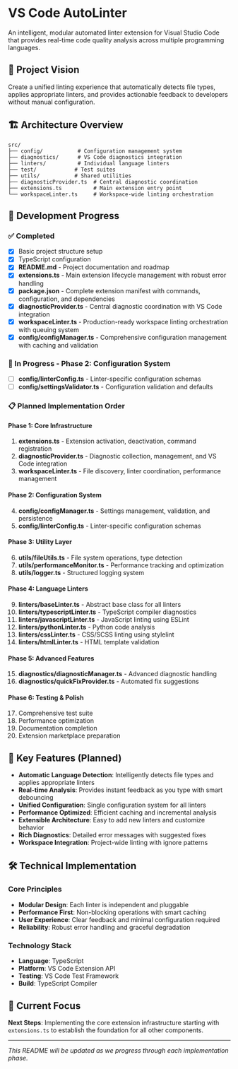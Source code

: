 # VS Code AutoLinter

An intelligent, modular automated linter extension for Visual Studio Code that provides real-time code quality analysis across multiple programming languages.

## 🎯 Project Vision

Create a unified linting experience that automatically detects file types, applies appropriate linters, and provides actionable feedback to developers without manual configuration.

## 🏗️ Architecture Overview

```
src/
├── config/           # Configuration management system
├── diagnostics/      # VS Code diagnostics integration
├── linters/          # Individual language linters
├── test/            # Test suites
├── utils/           # Shared utilities
├── diagnosticProvider.ts  # Central diagnostic coordination
├── extensions.ts          # Main extension entry point
└── workspaceLinter.ts     # Workspace-wide linting orchestration
```

## 🔧 Development Progress

### ✅ Completed
- [x] Basic project structure setup
- [x] TypeScript configuration
- [x] **README.md** - Project documentation and roadmap
- [x] **extensions.ts** - Main extension lifecycle management with robust error handling
- [x] **package.json** - Complete extension manifest with commands, configuration, and dependencies
- [x] **diagnosticProvider.ts** - Central diagnostic coordination with VS Code integration
- [x] **workspaceLinter.ts** - Production-ready workspace linting orchestration with queuing system
- [x] **config/configManager.ts** - Comprehensive configuration management with caching and validation

### 🚧 In Progress - Phase 2: Configuration System
- [ ] **config/linterConfig.ts** - Linter-specific configuration schemas
- [ ] **config/settingsValidator.ts** - Configuration validation and defaults

### 📋 Planned Implementation Order

#### Phase 1: Core Infrastructure
1. **extensions.ts** - Extension activation, deactivation, command registration
2. **diagnosticProvider.ts** - Diagnostic collection, management, and VS Code integration
3. **workspaceLinter.ts** - File discovery, linter coordination, performance management

#### Phase 2: Configuration System
4. **config/configManager.ts** - Settings management, validation, and persistence
5. **config/linterConfig.ts** - Linter-specific configuration schemas

#### Phase 3: Utility Layer
6. **utils/fileUtils.ts** - File system operations, type detection
7. **utils/performanceMonitor.ts** - Performance tracking and optimization
8. **utils/logger.ts** - Structured logging system

#### Phase 4: Language Linters
9. **linters/baseLinter.ts** - Abstract base class for all linters
10. **linters/typescriptLinter.ts** - TypeScript compiler diagnostics
11. **linters/javascriptLinter.ts** - JavaScript linting using ESLint
12. **linters/pythonLinter.ts** - Python code analysis
13. **linters/cssLinter.ts** - CSS/SCSS linting using stylelint
14. **linters/htmlLinter.ts** - HTML template validation

#### Phase 5: Advanced Features
15. **diagnostics/diagnosticManager.ts** - Advanced diagnostic handling
16. **diagnostics/quickFixProvider.ts** - Automated fix suggestions

#### Phase 6: Testing & Polish
17. Comprehensive test suite
18. Performance optimization
19. Documentation completion
20. Extension marketplace preparation

## 🚀 Key Features (Planned)

- **Automatic Language Detection**: Intelligently detects file types and applies appropriate linters
- **Real-time Analysis**: Provides instant feedback as you type with smart debouncing
- **Unified Configuration**: Single configuration system for all linters
- **Performance Optimized**: Efficient caching and incremental analysis
- **Extensible Architecture**: Easy to add new linters and customize behavior
- **Rich Diagnostics**: Detailed error messages with suggested fixes
- **Workspace Integration**: Project-wide linting with ignore patterns

## 🛠️ Technical Implementation

### Core Principles
- **Modular Design**: Each linter is independent and pluggable
- **Performance First**: Non-blocking operations with smart caching
- **User Experience**: Clear feedback and minimal configuration required
- **Reliability**: Robust error handling and graceful degradation

### Technology Stack
- **Language**: TypeScript
- **Platform**: VS Code Extension API
- **Testing**: VS Code Test Framework
- **Build**: TypeScript Compiler

## 📝 Current Focus

**Next Steps**: Implementing the core extension infrastructure starting with `extensions.ts` to establish the foundation for all other components.

---

*This README will be updated as we progress through each implementation phase.*